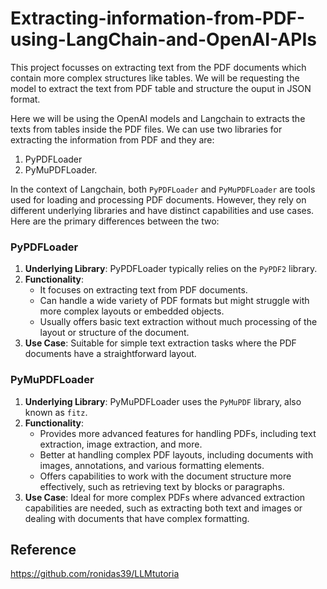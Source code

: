 # Extracting-information-from-PDF-using-LangChain-and-OpenAI-APIs
This project focusses on extracting text from the PDF documents which contain more complex structures like tables. We will be requesting the model to extract the text from PDF table and structure the ouput in JSON format.

Here we will be using the OpenAI models and Langchain to extracts the texts from tables inside the PDF files. We can use two libraries for extracting the information from PDF and they are:
1. PyPDFLoader
2. PyMuPDFLoader.

In the context of Langchain, both `PyPDFLoader` and `PyMuPDFLoader` are tools used for loading and processing PDF documents. However, they rely on different underlying libraries and have distinct capabilities and use cases. Here are the primary differences between the two:

### PyPDFLoader
1. **Underlying Library**: PyPDFLoader typically relies on the `PyPDF2` library.
2. **Functionality**:
   - It focuses on extracting text from PDF documents.
   - Can handle a wide variety of PDF formats but might struggle with more complex layouts or embedded objects.
   - Usually offers basic text extraction without much processing of the layout or structure of the document.
3. **Use Case**: Suitable for simple text extraction tasks where the PDF documents have a straightforward layout.

### PyMuPDFLoader
1. **Underlying Library**: PyMuPDFLoader uses the `PyMuPDF` library, also known as `fitz`.
2. **Functionality**:
   - Provides more advanced features for handling PDFs, including text extraction, image extraction, and more.
   - Better at handling complex PDF layouts, including documents with images, annotations, and various formatting elements.
   - Offers capabilities to work with the document structure more effectively, such as retrieving text by blocks or paragraphs.
3. **Use Case**: Ideal for more complex PDFs where advanced extraction capabilities are needed, such as extracting both text and images or dealing with documents that have complex formatting.


## Reference
https://github.com/ronidas39/LLMtutoria



